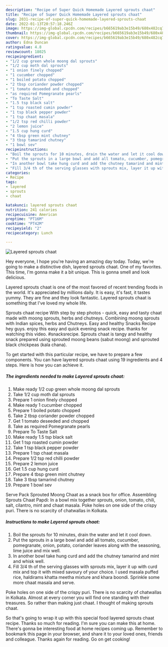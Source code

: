 ```yaml
---
description: "Recipe of Super Quick Homemade Layered sprouts chaat"
title: "Recipe of Super Quick Homemade Layered sprouts chaat"
slug: 2031-recipe-of-super-quick-homemade-layered-sprouts-chaat
date: 2022-01-13T20:57:18.246Z
image: https://img-global.cpcdn.com/recipes/b665619ab3e15b49/680x482cq70/layered-sprouts-chaat-recipe-main-photo.jpg
thumbnail: https://img-global.cpcdn.com/recipes/b665619ab3e15b49/680x482cq70/layered-sprouts-chaat-recipe-main-photo.jpg
cover: https://img-global.cpcdn.com/recipes/b665619ab3e15b49/680x482cq70/layered-sprouts-chaat-recipe-main-photo.jpg
author: Edna Duncan
ratingvalue: 4.8
reviewcount: 18025
recipeingredient:
- "1/2 cup green whole moong dal sprouts"
- "1/2 cup moth dal sprouts"
- "1 onion finely chopped"
- "1 cucumber chopped"
- "1 boiled potato chopped"
- "2 tbsp coriander powder chopped"
- "1 tomato deseeded and chopped"
- "as required Pomegranate pearls"
- "To Taste Salt"
- "1.5 tsp black salt"
- "1 tsp roasted cumin powder"
- "1 tsp black pepper powder"
- "1 tsp chaat masala"
- "1/2 tsp red chilli powder"
- "2 lemon juice"
- "1.5 cup hung curd"
- "4 tbsp green mint chutney"
- "3 tbsp tamarind chutney"
- "1 bowl sev"
recipeinstructions:
- "Boil the sprouts for 10 minutes, drain the water and let it cool down."
- "Put the sprouts in a large bowl and add all tomato, cucumber, pomegranate, onion, potato, coriander leaves along with the seasoning, lime juice and mix well."
- "In another bowl take hung curd and add the chutney tamarind and mint and whisk well."
- "Fill 3/4 th of the serving glasses with sprouts mix, layer it up with curd mix and top it with mixed savoury of your choice. I used masala puffed rice, haldirams khatta meetha mixture and khara boondi. Sprinkle some more chaat masala and serve."
categories:
- Recipe
tags:
- layered
- sprouts
- chaat

katakunci: layered sprouts chaat 
nutrition: 241 calories
recipecuisine: American
preptime: "PT16M"
cooktime: "PT42M"
recipeyield: "2"
recipecategory: Lunch

---
```



![Layered sprouts chaat](https://img-global.cpcdn.com/recipes/b665619ab3e15b49/680x482cq70/layered-sprouts-chaat-recipe-main-photo.jpg)

Hey everyone, I hope you're having an amazing day today. Today, we're going to make a distinctive dish, layered sprouts chaat. One of my favorites. This time, I'm gonna make it a bit unique. This is gonna smell and look delicious.

Layered sprouts chaat is one of the most favored of recent trending foods in the world. It's appreciated by millions daily. It is easy, it's fast, it tastes yummy. They are fine and they look fantastic. Layered sprouts chaat is something that I've loved my whole life.

Sprouts chaat recipe With step by step photos - quick, easy and tasty chaat made with moong sprouts, herbs and chutneys. Combining moong sprouts with Indian spices, herbs and Chutneys. Easy and healthy Snacks Recipe ‍hey guys. enjoy this easy and quick evening snack recipe. thanks for watching this video. #snacksrecipe. Sprouts chaat is tangy and healthy snack prepared using sprouted moong beans (sabut moong) and sprouted black chickpeas (kala chana).


To get started with this particular recipe, we have to prepare a few components. You can have layered sprouts chaat using 19 ingredients and 4 steps. Here is how you can achieve it.

<!--inarticleads1-->

##### The ingredients needed to make Layered sprouts chaat:

1. Make ready 1/2 cup green whole moong dal sprouts
1. Take 1/2 cup moth dal sprouts
1. Prepare 1 onion finely chopped
1. Make ready 1 cucumber chopped
1. Prepare 1 boiled potato chopped
1. Take 2 tbsp coriander powder chopped
1. Get 1 tomato deseeded and chopped
1. Take as required Pomegranate pearls
1. Prepare To Taste Salt
1. Make ready 1.5 tsp black salt
1. Get 1 tsp roasted cumin powder
1. Take 1 tsp black pepper powder
1. Prepare 1 tsp chaat masala
1. Prepare 1/2 tsp red chilli powder
1. Prepare 2 lemon juice
1. Get 1.5 cup hung curd
1. Prepare 4 tbsp green mint chutney
1. Take 3 tbsp tamarind chutney
1. Prepare 1 bowl sev


Serve Pack Sprouted Moong Chaat as a snack box for office. Assembling Sprouts Chaat Papdi: In a bowl mix together sprouts, onion, tomato, chili, salt, cilantro, mint and chaat masala. Poke holes on one side of the crispy puri. There is no scarcity of chatwallas in Kolkata. 

<!--inarticleads2-->

##### Instructions to make Layered sprouts chaat:

1. Boil the sprouts for 10 minutes, drain the water and let it cool down.
1. Put the sprouts in a large bowl and add all tomato, cucumber, pomegranate, onion, potato, coriander leaves along with the seasoning, lime juice and mix well.
1. In another bowl take hung curd and add the chutney tamarind and mint and whisk well.
1. Fill 3/4 th of the serving glasses with sprouts mix, layer it up with curd mix and top it with mixed savoury of your choice. I used masala puffed rice, haldirams khatta meetha mixture and khara boondi. Sprinkle some more chaat masala and serve.


Poke holes on one side of the crispy puri. There is no scarcity of chatwallas in Kolkata. Almost at every corner you will find one standing with their treasures. So rather than making just chaat. I thought of making sprouts chaat. 

So that's going to wrap it up with this special food layered sprouts chaat recipe. Thanks so much for reading. I'm sure you can make this at home. There's gonna be interesting food at home recipes coming up. Remember to bookmark this page in your browser, and share it to your loved ones, friends and colleague. Thanks again for reading. Go on get cooking!
